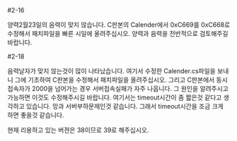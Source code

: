 #2-16

양력2월23일의 음력이 맞지 않습니다. C판본의 Calender에서 0xC669를 0xC668로 수정해서 패치파일을 빠른 시일에 올려주십시오.
양력과 음력을 전반적으로 검토해주길 바랍니다. 

#2-18

음력날자가 맞지 않는것이 많이 나타났습니다. 여기서 수정한 Calender.cs파일을 보내니 그에 기초하여 C판본을 수정해서 패치파일을 올려주십시오.
그리고 C판본에서 동시접속자가 2000을 넘어가는 경우 서버접속실패가 자주 나옵니다. 그 원인을 알려주시고 가능하면 이것도 수정해주시길 바랍니다. 여기서는 timeout시간이 좀 짧은것 같다고 생각하고 있습니다. 망과 서버부하문제인것 같습니다. 그래서 timeout시간을 조금 크게 하면 좋을것 같습니다.

현재 리용하고 있는 버젼은 38이므로 39로 해주십시오. 

